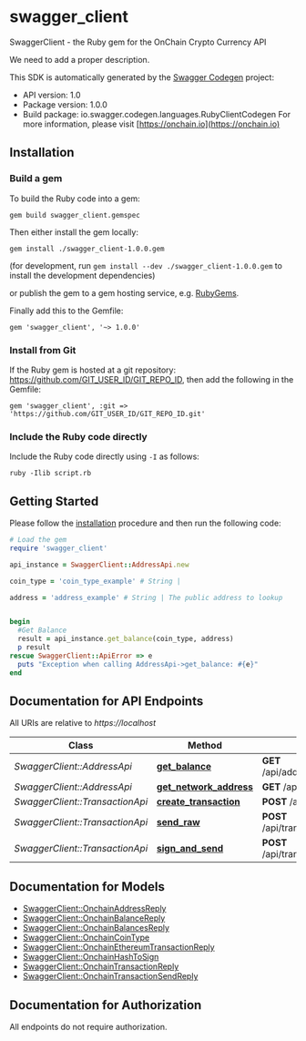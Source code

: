 # swagger_client

SwaggerClient - the Ruby gem for the OnChain Crypto Currency API

We need to add a proper description.

This SDK is automatically generated by the [Swagger Codegen](https://github.com/swagger-api/swagger-codegen) project:

- API version: 1.0
- Package version: 1.0.0
- Build package: io.swagger.codegen.languages.RubyClientCodegen
For more information, please visit [https://onchain.io](https://onchain.io)

## Installation

### Build a gem

To build the Ruby code into a gem:

```shell
gem build swagger_client.gemspec
```

Then either install the gem locally:

```shell
gem install ./swagger_client-1.0.0.gem
```
(for development, run `gem install --dev ./swagger_client-1.0.0.gem` to install the development dependencies)

or publish the gem to a gem hosting service, e.g. [RubyGems](https://rubygems.org/).

Finally add this to the Gemfile:

    gem 'swagger_client', '~> 1.0.0'

### Install from Git

If the Ruby gem is hosted at a git repository: https://github.com/GIT_USER_ID/GIT_REPO_ID, then add the following in the Gemfile:

    gem 'swagger_client', :git => 'https://github.com/GIT_USER_ID/GIT_REPO_ID.git'

### Include the Ruby code directly

Include the Ruby code directly using `-I` as follows:

```shell
ruby -Ilib script.rb
```

## Getting Started

Please follow the [installation](#installation) procedure and then run the following code:
```ruby
# Load the gem
require 'swagger_client'

api_instance = SwaggerClient::AddressApi.new

coin_type = 'coin_type_example' # String | 

address = 'address_example' # String | The public address to lookup


begin
  #Get Balance
  result = api_instance.get_balance(coin_type, address)
  p result
rescue SwaggerClient::ApiError => e
  puts "Exception when calling AddressApi->get_balance: #{e}"
end

```

## Documentation for API Endpoints

All URIs are relative to *https://localhost*

Class | Method | HTTP request | Description
------------ | ------------- | ------------- | -------------
*SwaggerClient::AddressApi* | [**get_balance**](docs/AddressApi.md#get_balance) | **GET** /api/address/balance/{coin_type}/{address} | Get Balance
*SwaggerClient::AddressApi* | [**get_network_address**](docs/AddressApi.md#get_network_address) | **GET** /api/address/{coin_type}/{public_key} | 
*SwaggerClient::TransactionApi* | [**create_transaction**](docs/TransactionApi.md#create_transaction) | **POST** /api/transaction/create/{coin_type} | 
*SwaggerClient::TransactionApi* | [**send_raw**](docs/TransactionApi.md#send_raw) | **POST** /api/transaction/send_raw/{coin_type} | 
*SwaggerClient::TransactionApi* | [**sign_and_send**](docs/TransactionApi.md#sign_and_send) | **POST** /api/transaction/sign_and_send/{coin_type} | 


## Documentation for Models

 - [SwaggerClient::OnchainAddressReply](docs/OnchainAddressReply.md)
 - [SwaggerClient::OnchainBalanceReply](docs/OnchainBalanceReply.md)
 - [SwaggerClient::OnchainBalancesReply](docs/OnchainBalancesReply.md)
 - [SwaggerClient::OnchainCoinType](docs/OnchainCoinType.md)
 - [SwaggerClient::OnchainEthereumTransactionReply](docs/OnchainEthereumTransactionReply.md)
 - [SwaggerClient::OnchainHashToSign](docs/OnchainHashToSign.md)
 - [SwaggerClient::OnchainTransactionReply](docs/OnchainTransactionReply.md)
 - [SwaggerClient::OnchainTransactionSendReply](docs/OnchainTransactionSendReply.md)


## Documentation for Authorization

 All endpoints do not require authorization.

